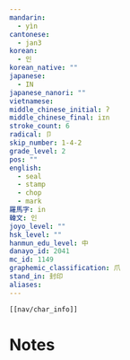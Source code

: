 ```yaml
---
mandarin:
  - yìn
cantonese:
  - jan3
korean:
  - 인
korean_native: ""
japanese:
  - IN
japanese_nanori: ""
vietnamese:
middle_chinese_initial: ʔ
middle_chinese_final: iɪn
stroke_count: 6
radical: 卩
skip_number: 1-4-2
grade_level: 2
pos: ""
english:
  - seal
  - stamp
  - chop
  - mark
羅馬字: in
韓文: 인
joyo_level: ""
hsk_level: ""
hanmun_edu_level: 中
danayo_id: 2041
mc_id: 1149
graphemic_classification: 爪
stand_in: 封印
aliases:
---
```

```meta-bind-embed
[[nav/char_info]]
```

# Notes
